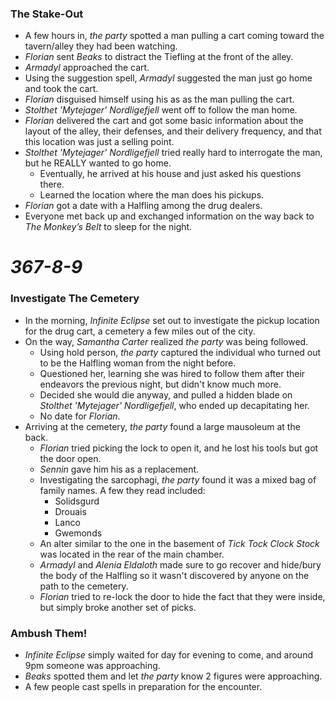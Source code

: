 ### The Stake-Out

* A few hours in, *the party* spotted a man pulling a cart coming toward the tavern/alley they had been watching.
* *Florian* sent *Beaks* to distract the Tiefling at the front of the alley.
* *Armadyl* approached the cart.
* Using the suggestion spell, *Armadyl* suggested the man just go home and took the cart.
* *Florian* disguised himself using his as as the man pulling the cart.
* *Stolthet 'Mytejager' Nordligefjell* went off to follow the man home.
* *Florian* delivered the cart and got some basic information about the layout of the alley, their defenses, and their delivery frequency, and that this location was just a selling point.
* *Stolthet 'Mytejager' Nordligefjell* tried really hard to interrogate the man, but he REALLY wanted to go home.
  * Eventually, he arrived at his house and just asked his questions there.
  * Learned the location where the man does his pickups.
* *Florian* got a date with a Halfling among the drug dealers.
* Everyone met back up and exchanged information on the way back to *The Monkey’s Belt* to sleep for the night.

# *367-8-9*

### Investigate The Cemetery

* In the morning, *Infinite Eclipse* set out to investigate the pickup location for the drug cart, a cemetery a few miles out of the city.
* On the way, *Samantha Carter* realized *the party* was being followed.
  * Using hold person, *the party* captured the individual who turned out to be the Halfling woman from the night before.
  * Questioned her, learning she was hired to follow them after their endeavors the previous night, but didn't know much more.
  * Decided she would die anyway, and pulled a hidden blade on *Stolthet 'Mytejager' Nordligefjell*, who ended up decapitating her.
  * No date for *Florian*.
* Arriving at the cemetery, *the party* found a large mausoleum at the back.
  * *Florian* tried picking the lock to open it, and he lost his tools but got the door open.
  * *Sennin* gave him his as a replacement.
  * Investigating the sarcophagi, *the party* found it was a mixed bag of family names. A few they read included:
    * Solidsgurd
    * Drouais
    * Lanco
    * Gwemonds
  * An alter similar to the one in the basement of *Tick Tock Clock Stock* was located in the rear of the main chamber.
  * *Armadyl* and *Alenia Eldaloth* made sure to go recover and hide/bury the body of the Halfling so it wasn't discovered by anyone on the path to the cemetery.
  * *Florian* tried to re-lock the door to hide the fact that they were inside, but simply broke another set of picks.

### Ambush Them!

* *Infinite Eclipse* simply waited for day for evening to come, and around 9pm someone was approaching.
* *Beaks* spotted them and let *the party* know 2 figures were approaching.
* A few people cast spells in preparation for the encounter.
